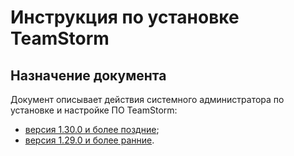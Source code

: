 # Инструкция по установке TeamStorm

## Назначение документа

Документ описывает действия системного администратора по установке и настройке ПО TeamStorm:

* [версия 1.30.0 и более поздние](rukovodstvo-sistemnogo-administratora-teamstorm/versiya-1.30.0-i-bolee-pozdnie.md);
* [версия 1.29.0 и более ранние](rukovodstvo-sistemnogo-administratora-teamstorm/versiya-1.29.0-i-bolee-rannie.md).

